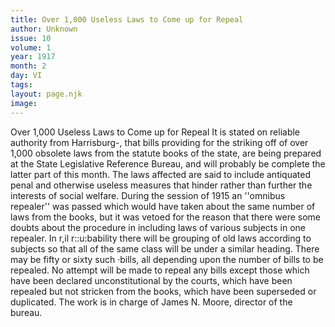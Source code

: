 ```yaml
---
title: Over 1,000 Useless Laws to Come up for Repeal
author: Unknown
issue: 10
volume: 1
year: 1917
month: 2
day: VI
tags:
layout: page.njk
image:
---
```

Over 1,000 Useless Laws to Come up for Repeal   It is stated on reliable authority from Harrisburg-, that bills providing for the striking off of over 1,000 obsolete laws from the statute books of the state, are being prepared at the State Legislative Reference Bureau, and will probably be complete the latter part of this month. The laws affected are said to include antiquated penal and otherwise useless measures that hinder rather than further the interests of social welfare.   During the session of 1915 an ''omnibus repealer'' was passed which would have taken about the same number of laws from the books, but it was vetoed for the reason that there were some doubts about the procedure in including laws of various subjects in one repealer.   In r,il r::u:bability there will be grouping of old laws according to subjects so that all of the same class will be under a similar heading. There may be fifty or sixty such ·bills, all depending upon the number of bills to be repealed. No attempt will be made to repeal any bills except those which have been declared unconstitutional by the courts, which have been repealed but not stricken from the books, which have been superseded or duplicated. The work is in charge of James N. Moore, director of the bureau.

